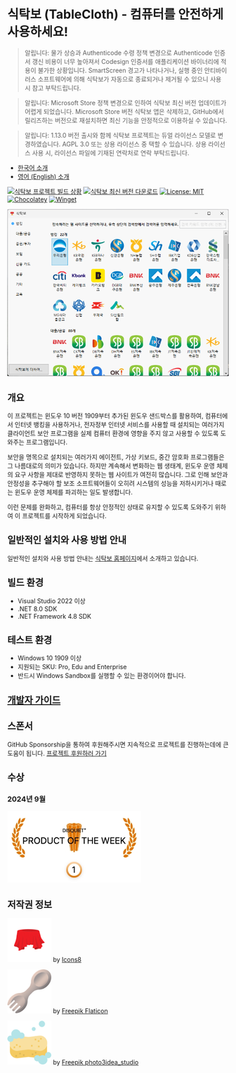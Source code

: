 # 식탁보 (TableCloth) - 컴퓨터를 안전하게 사용하세요!

> 알립니다: 물가 상승과 Authenticode 수령 정책 변경으로 Authenticode 인증서 갱신 비용이 너무 높아져서 Codesign 인증서를 애플리케이션 바이너리에 적용이 불가한 상황입니다. SmartScreen 경고가 나타나거나, 실행 중인 안티바이러스 소프트웨어에 의해 식탁보가 자동으로 종료되거나 제거될 수 있으니 사용 시 참고 부탁드립니다.

> 알립니다: Microsoft Store 정책 변경으로 인하여 식탁보 최신 버전 업데이트가 어렵게 되었습니다. Microsoft Store 버전 식탁보 앱은 삭제하고, GitHub에서 릴리즈하는 버전으로 재설치하면 최신 기능을 안정적으로 이용하실 수 있습니다.

> 알립니다: 1.13.0 버전 출시와 함께 식탁보 프로젝트는 듀얼 라이선스 모델로 변경하였습니다. AGPL 3.0 또는 상용 라이선스 중 택할 수 있습니다. 상용 라이선스 사용 시, 라이선스 파일에 기재된 연락처로 연락 부탁드립니다.

* [한국어 소개](README.md)
* [영어 (English) 소개](README.EN.md)

[![식탁보 프로젝트 빌드 상황](https://github.com/dotnetdev-kr/TableCloth/actions/workflows/build.yml/badge.svg)](https://github.com/yourtablecloth/TableCloth/actions)
[![식탁보 최신 버전 다운로드](https://img.shields.io/github/v/release/yourtablecloth/tablecloth)](https://github.com/yourtablecloth/TableCloth/releases)
[![License: MIT](https://img.shields.io/badge/License-MIT-yellow.svg)](LICENSE.txt)
[![Chocolatey](https://img.shields.io/badge/chocolatey-install-orange)](https://community.chocolatey.org/packages/tablecloth)
[![Winget](https://img.shields.io/badge/winget-install-purple)](https://winstall.app/apps/TableClothProject.TableCloth)

![식탁보 실행 화면](docs/images/TableCloth.png)

## 개요

이 프로젝트는 윈도우 10 버전 1909부터 추가된 윈도우 샌드박스를 활용하여, 컴퓨터에서 인터넷 뱅킹을 사용하거나, 전자정부 인터넷 서비스를 사용할 때 설치되는 여러가지 클라이언트 보안 프로그램을 실제 컴퓨터 환경에 영향을 주지 않고 사용할 수 있도록 도와주는 프로그램입니다.

보안을 명목으로 설치되는 여러가지 에이전트, 가상 키보드, 중간 암호화 프로그램들은 그 나름대로의 의미가 있습니다. 하지만 계속해서 변화하는 웹 생태계, 윈도우 운영 체제의 요구 사항을 제대로 반영하지 못하는 웹 사이트가 여전히 많습니다. 그로 인해 보안과 안정성을 추구해야 할 보조 소프트웨어들이 오히려 시스템의 성능을 저하시키거나 때로는 윈도우 운영 체제를 파괴하는 일도 발생합니다.

이런 문제를 완화하고, 컴퓨터를 항상 안정적인 상태로 유지할 수 있도록 도와주기 위하여 이 프로젝트를 시작하게 되었습니다.

## 일반적인 설치와 사용 방법 안내

일반적인 설치와 사용 방법 안내는 [식탁보 홈페이지](https://yourtablecloth.github.io)에서 소개하고 있습니다.

## 빌드 환경

* Visual Studio 2022 이상
* .NET 8.0 SDK
* .NET Framework 4.8 SDK

## 테스트 환경

* Windows 10 1909 이상
* 지원되는 SKU: Pro, Edu and Enterprise
* 반드시 Windows Sandbox를 실행할 수 있는 환경이어야 합니다.

## [개발자 가이드](./DEVREADME.md)

## 스폰서

GitHub Sponsorship을 통하여 후원해주시면 지속적으로 프로젝트를 진행하는데에 큰 도움이 됩니다. [프로젝트 후원하러 가기](https://github.com/sponsors/yourtablecloth)

## 수상

### 2024년 9월

[![Product of the Week, Recognized by disquiet.io](docs/images/disquiet_product_of_the_week.jpeg)](https://disquiet.io/product/%EC%8B%9D%ED%83%81%EB%B3%B4)

## 저작권 정보

<img width="100" alt="Tablecloth Icon by Icons8" src="docs/images/TableCloth_NewLogo.png" /> by [Icons8](https://img.icons8.com/color/96/000000/tablecloth.png)

<img width="100" alt="Spork Icon by Freepik Flaticon" src="docs/images/Spork_NewLogo.png" /> by [Freepik Flaticon](https://www.flaticon.com/free-icon/spork_5625701)

<img width="100" alt="Sponge Icon by Freepik Flaticon" src="docs/images/Sponge_NewLogo.png"/> by [Freepik photo3idea_studio](https://www.flaticon.com/free-icons/sponge)
